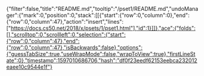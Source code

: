 {"filter":false,"title":"README.md","tooltip":"/pset1/README.md","undoManager":{"mark":0,"position":0,"stack":[[{"start":{"row":0,"column":0},"end":{"row":0,"column":47},"action":"insert","lines":["https://docs.cs50.net/2018/x/psets/1/pset1.html"],"id":1}]]},"ace":{"folds":[],"scrolltop":0,"scrollleft":0,"selection":{"start":{"row":0,"column":47},"end":{"row":0,"column":47},"isBackwards":false},"options":{"guessTabSize":true,"useWrapMode":false,"wrapToView":true},"firstLineState":0},"timestamp":1597010686706,"hash":"df0f23eedf62153eebca232012eaee10c9544e1f"}